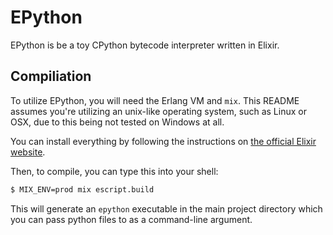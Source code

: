 # EPython

EPython is be a toy CPython bytecode interpreter written in Elixir.

## Compiliation

To utilize EPython, you will need the Erlang VM and `mix`. This README assumes
you're utilizing an unix-like operating system, such as Linux or OSX, due to
this being not tested on Windows at all.

You can install everything by following the instructions on [the official
Elixir website](https://elixir-lang.org/install.html).

Then, to compile, you can type this into your shell:

```bash
$ MIX_ENV=prod mix escript.build
```

This will generate an `epython` executable in the main project directory which
you can pass python files to as a command-line argument.

